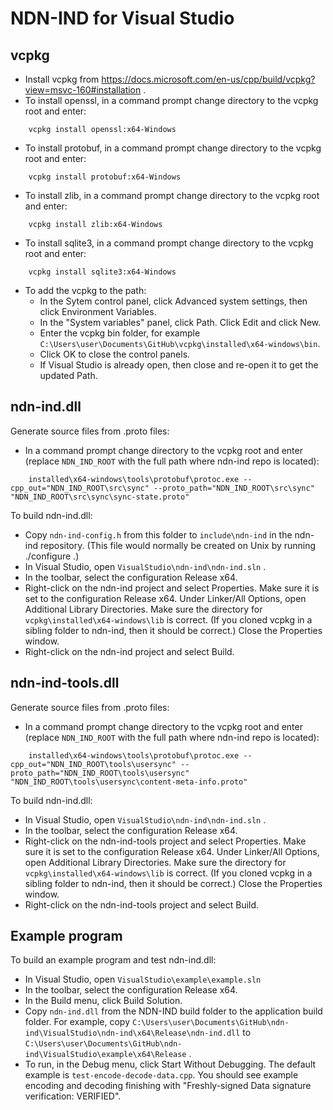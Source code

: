 NDN-IND for Visual Studio
=========================

## vcpkg

* Install vcpkg from https://docs.microsoft.com/en-us/cpp/build/vcpkg?view=msvc-160#installation .
* To install openssl, in a command prompt change directory to the vcpkg root and enter:
```
    vcpkg install openssl:x64-Windows
```
* To install protobuf, in a command prompt change directory to the vcpkg root and enter:
```
    vcpkg install protobuf:x64-Windows
```
* To install zlib, in a command prompt change directory to the vcpkg root and enter:
```
    vcpkg install zlib:x64-Windows
```
* To install sqlite3, in a command prompt change directory to the vcpkg root and enter:
```
    vcpkg install sqlite3:x64-Windows
```
* To add the vcpkg to the path:
    * In the Sytem control panel, click Advanced system settings, then click Environment Variables.
    * In the "System variables" panel, click Path. Click Edit and click New.
    * Enter the vcpkg bin folder, for example
      `C:\Users\user\Documents\GitHub\vcpkg\installed\x64-windows\bin`.
    * Click OK to close the control panels.
    * If Visual Studio is already open, then close and re-open it to get the updated Path.

## ndn-ind.dll

Generate source files from .proto files:

* In a command prompt change directory to the vcpkg root and enter (replace `NDN_IND_ROOT` with the full path where ndn-ind repo is located):
```
    installed\x64-windows\tools\protobuf\protoc.exe --cpp_out="NDN_IND_ROOT\src\sync" --proto_path="NDN_IND_ROOT\src\sync" "NDN_IND_ROOT\src\sync\sync-state.proto"
```

To build ndn-ind.dll:

* Copy `ndn-ind-config.h` from this folder to `include\ndn-ind` in the ndn-ind repository. 
  (This file would normally be created on Unix by running ./configure .)
* In Visual Studio, open `VisualStudio\ndn-ind\ndn-ind.sln` .
* In the toolbar, select the configuration Release x64.
* Right-click on the ndn-ind project and select Properties. Make sure it is set to 
  the configuration Release x64. Under Linker/All Options, open 
  Additional Library Directories. Make sure the directory for `vcpkg\installed\x64-windows\lib`
  is correct. (If you cloned vcpkg in a sibling folder to ndn-ind, then it should be correct.)
  Close the Properties window.
* Right-click on the ndn-ind project and select Build.

## ndn-ind-tools.dll

Generate source files from .proto files:

* In a command prompt change directory to the vcpkg root and enter (replace `NDN_IND_ROOT` with the full path where ndn-ind repo is located):
```
    installed\x64-windows\tools\protobuf\protoc.exe --cpp_out="NDN_IND_ROOT\tools\usersync" --proto_path="NDN_IND_ROOT\tools\usersync" "NDN_IND_ROOT\tools\usersync\content-meta-info.proto"
```

To build ndn-ind.dll:

* In Visual Studio, open `VisualStudio\ndn-ind\ndn-ind.sln` .
* In the toolbar, select the configuration Release x64.
* Right-click on the ndn-ind-tools project and select Properties. Make sure it is set to 
  the configuration Release x64. Under Linker/All Options, open 
  Additional Library Directories. Make sure the directory for `vcpkg\installed\x64-windows\lib`
  is correct. (If you cloned vcpkg in a sibling folder to ndn-ind, then it should be correct.)
  Close the Properties window.
* Right-click on the ndn-ind-tools project and select Build.

## Example program

To build an example program and test ndn-ind.dll:

* In Visual Studio, open `VisualStudio\example\example.sln`
* In the toolbar, select the configuration Release x64.
* In the Build menu, click Build Solution.
* Copy `ndn-ind.dll` from the NDN-IND build folder to the application build folder. For
  example, copy `C:\Users\user\Documents\GitHub\ndn-ind\VisualStudio\ndn-ind\x64\Release\ndn-ind.dll`
  to `C:\Users\user\Documents\GitHub\ndn-ind\VisualStudio\example\x64\Release` .
* To run, in the Debug menu, click Start Without Debugging. The default example is
  `test-encode-decode-data.cpp`. You should see example encoding and decoding finishing with
  "Freshly-signed Data signature verification: VERIFIED".
